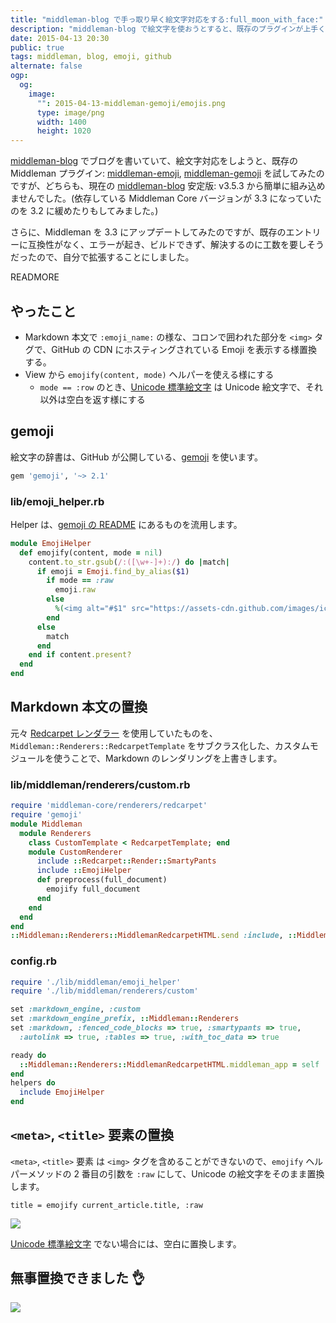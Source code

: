 ```yaml
---
title: "middleman-blog で手っ取り早く絵文字対応をする:full_moon_with_face:"
description: "middleman-blog で絵文字を使おうとすると、既存のプラグインが上手く組み込めなかったので、手っ取り早く、自分で拡張しました🔨"
date: 2015-04-13 20:30
public: true
tags: middleman, blog, emoji, github
alternate: false
ogp:
  og:
    image:
      "": 2015-04-13-middleman-gemoji/emojis.png
      type: image/png
      width: 1400
      height: 1020
---
```


[middleman-blog] でブログを書いていて、絵文字対応をしようと、既存の Middleman プラグイン: [middleman-emoji], [middleman-gemoji] を試してみたのですが、どちらも、現在の [middleman-blog] 安定版: v3.5.3 から簡単に組み込めませんでした。(依存している Middleman Core バージョンが 3.3 になっていたのを 3.2 に緩めたりもしてみました。)

さらに、Middleman を 3.3 にアップデートしてみたのですが、既存のエントリーに互換性がなく、エラーが起き、ビルドできず、解決するのに工数を要しそうだったので、自分で拡張することにしました。

READMORE

## やったこと

- Markdown 本文で `:emoji_name:` の様な、コロンで囲われた部分を `<img>` タグで、GitHub の CDN にホスティングされている Emoji を表示する様置換する。
- View から `emojify(content, mode)` ヘルパーを使える様にする
  - `mode == :row` のとき、[Unicode 標準絵文字] は Unicode 絵文字で、それ以外は空白を返す様にする

## gemoji

絵文字の辞書は、GitHub が公開している、[gemoji] を使います。

```rb
gem 'gemoji', '~> 2.1'
```

### lib/emoji_helper.rb

Helper は、[gemoji の README] にあるものを流用します。

```rb
module EmojiHelper
  def emojify(content, mode = nil)
    content.to_str.gsub(/:([\w+-]+):/) do |match|
      if emoji = Emoji.find_by_alias($1)
        if mode == :raw
          emoji.raw
        else
          %(<img alt="#$1" src="https://assets-cdn.github.com/images/icons/emoji/#{emoji.image_filename}?v5" style="width: 1em; vertical-align:middle" class="gemoji">)
        end
      else
        match
      end
    end if content.present?
  end
end
```

## Markdown 本文の置換

元々 [Redcarpet レンダラー] を使用していたものを、`Middleman::Renderers::RedcarpetTemplate` をサブクラス化した、カスタムモジュールを使うことで、Markdown のレンダリングを上書きします。

### lib/middleman/renderers/custom.rb

```rb
require 'middleman-core/renderers/redcarpet'
require 'gemoji'
module Middleman
  module Renderers
    class CustomTemplate < RedcarpetTemplate; end
    module CustomRenderer
      include ::Redcarpet::Render::SmartyPants
      include ::EmojiHelper
      def preprocess(full_document)
        emojify full_document
      end
    end
  end
end
::Middleman::Renderers::MiddlemanRedcarpetHTML.send :include, ::Middleman::Renderers::CustomRenderer
```

### config.rb

```rb
require './lib/middleman/emoji_helper'
require './lib/middleman/renderers/custom'

set :markdown_engine, :custom
set :markdown_engine_prefix, ::Middleman::Renderers
set :markdown, :fenced_code_blocks => true, :smartypants => true,
  :autolink => true, :tables => true, :with_toc_data => true

ready do
  ::Middleman::Renderers::MiddlemanRedcarpetHTML.middleman_app = self
end
helpers do
  include EmojiHelper
end
```

## `<meta>`, `<title>` 要素の置換

`<meta>`, `<title>` 要素 は `<img>` タグを含めることができないので、`emojify` ヘルパーメソッドの 2 番目の引数を `:raw` にして、Unicode の絵文字をそのまま置換します。

```slim
title = emojify current_article.title, :raw
```

![](2015-04-13-middleman-gemoji/unicode-replaced.png)

[Unicode 標準絵文字] でない場合には、空白に置換します。

## 無事置換できました 👌

![](2015-04-13-middleman-gemoji/emojis.png)

[middleman-blog]: https://github.com/middleman/middleman-blogA
[middleman-emoji]: https://github.com/stny/middleman-emoji
[middleman-gemoji]: https://github.com/yterajima/middleman-gemoji
[unicode 標準絵文字]: http://ja.wikipedia.org/wiki/Unicode6.0%E3%81%AE%E6%90%BA%E5%B8%AF%E9%9B%BB%E8%A9%B1%E3%81%AE%E7%B5%B5%E6%96%87%E5%AD%97%E3%81%AE%E4%B8%80%E8%A6%A7
[gemoji]: https://github.com/github/gemoji
[gemoji の readme]: https://github.com/github/gemoji#example-rails-helper
[redcarpet レンダラー]: https://github.com/middleman/middleman/blob/v3-stable/middleman-core/lib/middleman-core/renderers/redcarpet.rb

